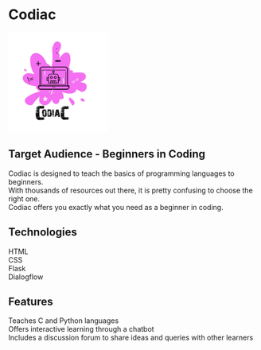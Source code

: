 # Codiac
<img src="./Codiac/logos/logo.jpeg" alt="Codiac Logo" width="200"/>


## Target Audience - Beginners in Coding

Codiac is designed to teach the basics of programming languages to beginners.  
With thousands of resources out there, it is pretty confusing to choose the right one.  
Codiac offers you exactly what you need as a beginner in coding.  


<!-- ## Persona

#### Person 1
> Someone just saw an article on coding and now wants to get started with coding right away.
> But with videos and tutorials all over the place in the internet, ze is not very sure how to get started with.
> What does ze do?
> Ze simply visits our website and our intelligent bot guides zir.

#### Person 2

> Someone has just started to code but ze finds a big word somewhere. 
> Ze has no idea how to implement it or use it to write his own code.
> Ze visits our website and  tells our bot that ze wants to know about that particular topic. 
> Our bot quickly teaches ze the basics of the topic.  -->

## Technologies

HTML  
CSS  
Flask  
Dialogflow  

## Features

Teaches C and Python languages  
Offers interactive learning through a chatbot  
Includes a discussion forum to share ideas and queries with other learners  


<!-- ## Programming Languages taught -->
<!-- 
C
<!-- <hr>
<img src="./Codiac/logos/c.png" alt="C Logo" width="300"/>
<hr>
<br> -->
<!-- Python -->
<!-- <hr>
<img src="./Codiac/logos/python.png" alt="Python Logo" width="300"/>
<hr>
<br> -->



<!-- ## Topics we aim to cover
```
1. Algorithm  
2. About the Language (Who made it, what are the key features, why it is used)  
3. Getting started (Absolute beginner level guide to get started)  
4. Variables (What are variables? How to use them?)
5. Constants
6. Keywords 
7. Datatypes 
8. Operators
9. Control Structures
10. Arrays
11. Functions
12. Language specific basics 
``` -->

<!-- ## What else ?

<hr>
<img src="./Codiac/logos/bot.jpg" alt="Bot" width="200"/>
<hr>
<br>

Interactive learning is offered through our bot, Codiac.

Codiac is specialized to teach all the basic concepts and answer your queries.

Users are free to learn at their own pace with a personalized tutor handy at all time!

Codiac also allows to share queries and receive support through discussion forum. -->






